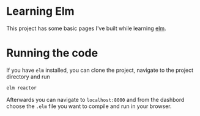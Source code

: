 # Learning Elm

This project has some basic pages I've built while learning [elm](https://elm-lang.org).

# Running the code

If you have `elm` installed, you can clone the project, navigate to the project directory and run

```sh
elm reactor
```

Afterwards you can navigate to `localhost:8000` and from the dashbord choose the `.elm` file you want to compile and run in your browser.
